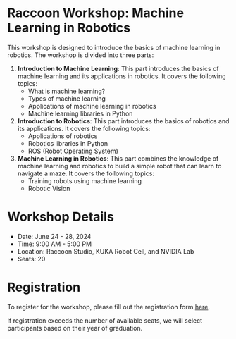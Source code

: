 # Raccoon Workshop: Machine Learning in Robotics

This workshop is designed to introduce the basics of machine learning in robotics. The workshop is divided into three parts:

1. **Introduction to Machine Learning**: This part introduces the basics of machine learning and its applications in robotics. It covers the following topics:
    - What is machine learning?
    - Types of machine learning
    - Applications of machine learning in robotics
    - Machine learning libraries in Python
2. **Introduction to Robotics**: This part introduces the basics of robotics and its applications. It covers the following topics:
    - Applications of robotics
    - Robotics libraries in Python
    - ROS (Robot Operating System)
3. **Machine Learning in Robotics**: This part combines the knowledge of machine learning and robotics to build a simple robot that can learn to navigate a maze. It covers the following topics:
    - Training robots using machine learning
    - Robotic Vision


# Workshop Details
- Date: June 24 - 28, 2024
- Time: 9:00 AM - 5:00 PM
- Location: Raccoon Studio, KUKA Robot Cell, and NVIDIA Lab
- Seats: 20

# Registration
To register for the workshop, please fill out the registration form [here](https://forms.gle/1234567890).

If registration exceeds the number of available seats, we will select participants based on their year of graduation.



